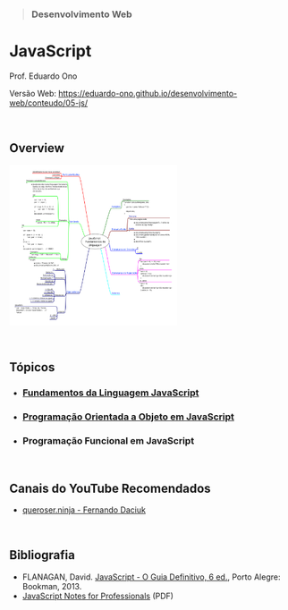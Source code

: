 > ### Desenvolvimento Web

# JavaScript

Prof. Eduardo Ono

Versão Web: https://eduardo-ono.github.io/desenvolvimento-web/conteudo/05-js/

<br>

## Overview

<p>
<a href="../../mapas-mentais/js-linguagem.svg" target="_new"><img src="../../mapas-mentais/js-linguagem.svg" width="300px"></a>
</p>

<br>

## Tópicos

* ### [Fundamentos da Linguagem JavaScript](./js-fundamentos/)

* ### [Programação Orientada a Objeto em JavaScript](./js-poo/)

* ### Programação Funcional em JavaScript

<br>

## Canais do YouTube Recomendados

* [queroser.ninja - Fernando Daciuk](https://www.youtube.com/channel/UCoMS25HuclMfa6IQJNcvh2w)

<br>

## Bibliografia

* FLANAGAN, David. [JavaScript - O Guia Definitivo, 6 ed.](https://www.academia.edu/40442620/JavaScript_O_Guia_Definitivo_v), Porto Alegre: Bookman, 2013.
* [JavaScript Notes for Professionals](https://goalkicker.com/HTML5Book/) (PDF)

<br>
